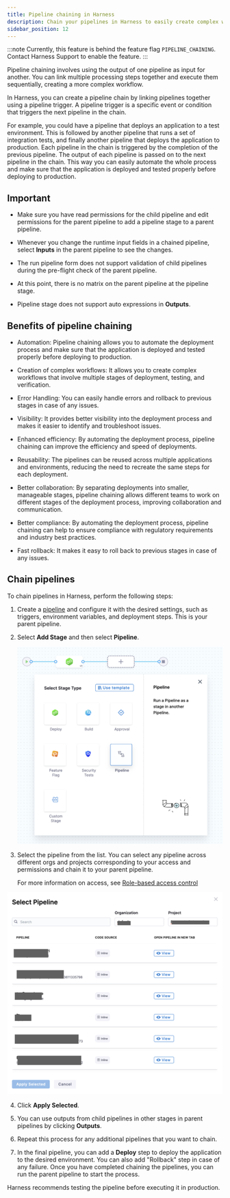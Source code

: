 ```yaml
---
title: Pipeline chaining in Harness
description: Chain your pipelines in Harness to easily create complex workflows.
sidebar_position: 12
---
```



:::note
Currently, this feature is behind the feature flag `PIPELINE_CHAINING`. Contact Harness Support to enable the feature.
:::


Pipeline chaining involves using the output of one pipeline as input for another. You can link multiple processing steps together and execute them sequentially, creating a more complex workflow.

In Harness, you can create a pipeline chain by linking pipelines together using a pipeline trigger. A pipeline trigger is a specific event or condition that triggers the next pipeline in the chain. 

For example, you could have a pipeline that deploys an application to a test environment. This is followed by another pipeline that runs a set of integration tests, and finally another pipeline that deploys the application to production. Each pipeline in the chain is triggered by the completion of the previous pipeline. The output of each pipeline is passed on to the next pipeline in the chain. This way you can easily automate the whole process and make sure that the application is deployed and tested properly before deploying to production.

## Important

- Make sure you have read permissions for the child pipeline and edit permissions for the parent pipeline to add a pipeline stage to a parent pipeline.

- Whenever you change the runtime input fields in a chained pipeline, select **Inputs** in the parent pipeline to see the changes.

- The run pipeline form does not support validation of child pipelines during the pre-flight check of the parent pipeline.

- At this point, there is no matrix on the parent pipeline at the pipeline stage.

- Pipeline stage does not support auto expressions in **Outputs**.



## Benefits of pipeline chaining

- Automation: Pipeline chaining allows you to automate the deployment process and make sure that the application is deployed and tested properly before deploying to production.
 
- Creation of complex workflows: It allows you to create complex workflows that involve multiple stages of deployment, testing, and verification.
 
- Error Handling: You can easily handle errors and rollback to previous stages in case of any issues.
 
- Visibility: It provides better visibility into the deployment process and makes it easier to identify and troubleshoot issues.
 
- Enhanced efficiency: By automating the deployment process, pipeline chaining can improve the efficiency and speed of deployments.
 
- Reusability: The pipelines can be reused across multiple applications and environments, reducing the need to recreate the same steps for each deployment.
 
- Better collaboration: By separating deployments into smaller, manageable stages, pipeline chaining allows different teams to work on different stages of the deployment process, improving collaboration and communication.
 
- Better compliance: By automating the deployment process, pipeline chaining can help to ensure compliance with regulatory requirements and industry best practices.

- Fast rollback: It makes it easy to roll back to previous stages in case of any issues.

## Chain pipelines 
To chain pipelines in Harness, perform the following steps: 

1. Create a [pipeline](../8_Pipelines/add-a-stage.md#step-1-create-a-pipeline) and configure it with the desired settings, such as triggers, environment variables, and deployment steps.
   This is your parent pipeline.
2. Select **Add Stage** and then select **Pipeline**.
   
   ![](./static/pipeline-chain-option.png)

3. Select the pipeline from the list. You can select any pipeline across different orgs and projects corresponding to your access and permissions and chain it to your parent pipeline.
   
   For more information on access, see [Role-based access control](../4_Role-Based-Access-Control/1-rbac-in-harness.md)

![](./static/pipeline-chain-list.png)

4. Click **Apply Selected**.

5. You can use outputs from child pipelines in other stages in parent pipelines by clicking **Outputs**.
   

6. Repeat this process for any additional pipelines that you want to chain.

7. In the final pipeline, you can add a **Deploy** step to deploy the application to the desired environment.
   You can also add "Rollback" step in case of any failure.
   Once you have completed chaining the pipelines, you can run the parent pipeline to start the process.
   
Harness recommends testing the pipeline before executing it in production.
